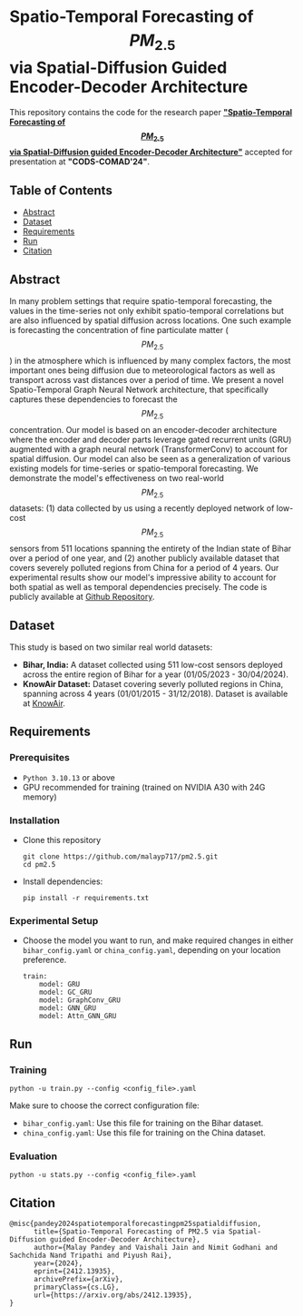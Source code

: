 # Spatio-Temporal Forecasting of $$PM_{2.5}$$ via Spatial-Diffusion Guided Encoder-Decoder Architecture

This repository contains the code for the research paper [**"Spatio-Temporal Forecasting of $$PM_{2.5}$$ via Spatial-Diffusion guided Encoder-Decoder Architecture"**](https://arxiv.org/abs/2412.13935) accepted for presentation at **"CODS-COMAD'24"**.

## Table of Contents
- [Abstract](#abstract)
- [Dataset](#dataset)
- [Requirements](#requirements)
- [Run](#run)
- [Citation](#citation)

## Abstract
In many problem settings that require spatio-temporal forecasting, the values in the time-series not only exhibit spatio-temporal correlations but are also influenced by spatial diffusion across locations. One such example is forecasting the concentration of fine particulate matter ($$PM_{2.5}$$) in the atmosphere which is influenced by many complex factors, the most important ones being diffusion due to meteorological factors as well as transport across vast distances over a period of time. We present a novel Spatio-Temporal Graph Neural Network architecture, that specifically captures these dependencies to forecast the $$PM_{2.5}$$ concentration. Our model is based on an encoder-decoder architecture where the encoder and decoder parts leverage gated recurrent units (GRU) augmented with a graph neural network (TransformerConv) to account for spatial diffusion. Our model can also be seen as a generalization of various existing models for time-series or spatio-temporal forecasting. We demonstrate the model's effectiveness on two real-world $$PM_{2.5}$$ datasets: (1) data collected by us using a recently deployed network of low-cost $$PM_{2.5}$$ sensors from 511 locations spanning the entirety of the Indian state of Bihar over a period of one year, and (2) another publicly available dataset that covers severely polluted regions from China for a period of 4 years. Our experimental results show our model's impressive ability to account for both spatial as well as temporal dependencies precisely. The code is publicly available at [Github Repository](https://github.com/malayp717/pm2.5).

## Dataset
This study is based on two similar real world datasets:
- **Bihar, India:** A dataset collected using 511 low-cost sensors deployed across the entire region of Bihar for a year (01/05/2023 - 30/04/2024).
- **KnowAir Dataset:** Dataset covering severly polluted regions in China, spanning across 4 years (01/01/2015 - 31/12/2018). Dataset is available at [KnowAir](https://github.com/shuowang-ai/PM2.5-GNN/tree/main).

## Requirements
### Prerequisites
- `Python 3.10.13` or above
- GPU recommended for training (trained on NVIDIA A30 with 24G memory)

### Installation
- Clone this repository
    ```
    git clone https://github.com/malayp717/pm2.5.git
    cd pm2.5
    ```
- Install dependencies:
    ```
    pip install -r requirements.txt
    ```

### Experimental Setup
- Choose the model you want to run, and make required changes in either `bihar_config.yaml` or `china_config.yaml`, depending on your location preference.
    ```
    train:
        model: GRU
        model: GC_GRU
        model: GraphConv_GRU
        model: GNN_GRU
        model: Attn_GNN_GRU
    ```

## Run
### Training
    python -u train.py --config <config_file>.yaml

Make sure to choose the correct configuration file:
- `bihar_config.yaml`: Use this file for training on the Bihar dataset.
- `china_config.yaml`: Use this file for training on the China dataset.

### Evaluation
    python -u stats.py --config <config_file>.yaml

## Citation
```
@misc{pandey2024spatiotemporalforecastingpm25spatialdiffusion,
      title={Spatio-Temporal Forecasting of PM2.5 via Spatial-Diffusion guided Encoder-Decoder Architecture}, 
      author={Malay Pandey and Vaishali Jain and Nimit Godhani and Sachchida Nand Tripathi and Piyush Rai},
      year={2024},
      eprint={2412.13935},
      archivePrefix={arXiv},
      primaryClass={cs.LG},
      url={https://arxiv.org/abs/2412.13935}, 
}
```